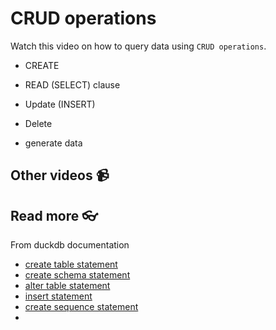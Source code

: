 # CRUD operations


Watch this video on how to query data using `CRUD operations`. 
<!-- [![setup duckdb and dbeaver and testing](https://github.com/kokchun/assets/blob/main/oop_advanced/dbeaver_setup.png?raw=true)](https://youtu.be/b9VMLSXKHwk) -->


- CREATE 
- READ (SELECT) clause
- Update (INSERT)
- Delete

- generate data

## Other videos 📹

## Read more 👓

From duckdb documentation
- [create table statement](https://duckdb.org/docs/sql/statements/create_table.html)
- [create schema statement](https://duckdb.org/docs/sql/statements/create_schema)
- [alter table statement](https://duckdb.org/docs/sql/statements/alter_table)
- [insert statement](https://duckdb.org/docs/sql/statements/insert)
- [create sequence statement](https://duckdb.org/docs/sql/statements/create_sequence)
- 